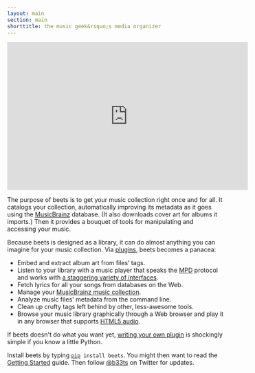 ```yaml
---
layout: main
section: main
shorttitle: the music geek&rsquo;s media organizer
---
```

<div class="embed">
    <iframe width="560" height="345" src="http://www.youtube.com/embed/ZaqJmjM23D0" frameborder="0" webkitAllowFullScreen mozallowfullscreen allowFullScreen></iframe>
</div>

The purpose of beets is to get your music collection right once and for all. It
catalogs your collection, automatically improving its metadata as it goes using
the [MusicBrainz][] database. (It also downloads cover art for albums it
imports.) Then it provides a bouquet of tools for manipulating and accessing
your music.

[MusicBrainz]: http://musicbrainz.org/

Because beets is designed as a library, it can do almost anything you can
imagine for your music collection. Via [plugins][], beets becomes a panacea:

[plugins]: http://readthedocs.org/docs/beets/-/plugins/

* Embed and extract album art from files&rsquo; tags.
* Listen to your library with a music player that speaks the [MPD][]
  protocol and works with [a staggering variety of
  interfaces][MPD clients].
* Fetch lyrics for all your songs from databases on the Web.
* Manage your [MusicBrainz music collection][coll].
* Analyze music files' metadata from the command line.
* Clean up crufty tags left behind by other, less-awesome tools.
* Browse your music library graphically through a Web browser and play it in
  any browser that supports [HTML5 audio][].

[HTML5 audio]: http://www.w3.org/TR/html-markup/audio.html
[coll]: http://musicbrainz.org/show/collection/
[MPD]: http://mpd.wikia.com/
[MPD clients]: http://mpd.wikia.com/wiki/Clients

If beets doesn't do what you want yet, [writing your own plugin][writing] is
shockingly simple if you know a little Python.

[writing]: http://readthedocs.org/docs/beets/-/plugins/#writing-plugins
    
<p class="teaser">Install beets by typing
<code><a href="http://pip.openplans.org/">pip</a> install beets</code>.
You might then want to read the
<a href="http://readthedocs.org/docs/beets/-/guides/main.html">Getting
Started</a> guide. Then follow
<a href="http://twitter.com/b33ts">@b33ts</a>
on Twitter for updates.</p>
